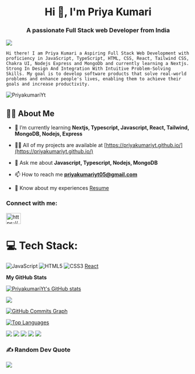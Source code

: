 
<h1 align="center">Hi 👋, I'm Priya Kumari</h1>
<h3 align="center">A passionate Full Stack web Developer from India</h3>

<img src="https://camo.githubusercontent.com/2b526261e88935a5671e4a20a23e230c06dc6e9192706fa9d40190bf0f58a050/68747470733a2f2f692e70696e696d672e636f6d2f6f726967696e616c732f66612f37622f34622f66613762346264633362326637336537343965356332633634366434616531332e676966"/>


`Hi there! I am Priya Kumari a Aspiring Full Stack Web Development with proficiency in JavaScript, TypeScript, HTML, CSS, React, Tailwind CSS, Chakra UI, Nodejs Express and MongoDb and currently learning a Nextjs. Strong In Design And Integration With Intuitive Problem-Solving Skills.
My goal is to develop software products that solve real-world problems and enhance people's lives, enabling them to achieve their goals and increase productivity.`

<p align="left"> <img src="https://komarev.com/ghpvc/?username=PriyakumariYt&label=Profile%20views&color=0e75b6&style=flat" alt="PriyakumariYt" /> </p>



## 🙋‍♂️ About Me
- 🌱 I’m currently learning **Nextjs, Typescript, Javascript, React, Tailwind, MongoDB, Nodejs, Express**

- 👨‍💻 All of my projects are available at [https://priyakumariyt.github.io/](https://priyakumariyt.github.io/)

- 💬 Ask me about **Javascript, Typescript, Nodejs, MongoDB**

- 📫 How to reach me **priyakumariyt05@gmail.com**

- 📄 Know about my experiences [Resume](https://priyakumariyt.github.io/resume/Priya_Kumari_Resume.pdf)

<h3 align="left">Connect with me:</h3>
<p align="left">
<a href="https://www.linkedin.com/in/priya-kumari-1b181322b/" target="blank"><img align="center" src="https://raw.githubusercontent.com/rahuldkjain/github-profile-readme-generator/master/src/images/icons/Social/linked-in-alt.svg" alt="https://www.linkedin.com/in/priya-kumari-1b181322b/" height="30" width="40" /></a>
</p>

# 💻 Tech Stack:
![JavaScript](https://img.shields.io/badge/javascript-%23323330.svg?style=plastic&logo=javascript&logoColor=%23F7DF1E) ![HTML5](https://img.shields.io/badge/html5-%23E34F26.svg?style=plastic&logo=html5&logoColor=white) ![CSS3](https://img.shields.io/badge/css3-%231572B6.svg?style=plastic&logo=css3&logoColor=white) 
[React](https://img.shields.io/badge/react-%231572B6.svg?style=plastic&logo=react&logoColor=white) 


<!-- <h3 align="left">Languages and Tools:</h3>
<p align="left"> <a href="https://www.w3schools.com/css/" target="_blank" rel="noreferrer"> <img src="https://raw.githubusercontent.com/devicons/devicon/master/icons/css3/css3-original-wordmark.svg" alt="css3" width="40" height="40"/> </a> <a href="https://www.w3.org/html/" target="_blank" rel="noreferrer"> <img src="https://raw.githubusercontent.com/devicons/devicon/master/icons/html5/html5-original-wordmark.svg" alt="html5" width="40" height="40"/> </a> <a href="https://www.java.com" target="_blank" rel="noreferrer"> <img src="https://raw.githubusercontent.com/devicons/devicon/master/icons/java/java-original.svg" alt="java" width="40" height="40"/> </a> <a href="https://developer.mozilla.org/en-US/docs/Web/JavaScript" target="_blank" rel="noreferrer"> <img src="https://raw.githubusercontent.com/devicons/devicon/master/icons/javascript/javascript-original.svg" alt="javascript" width="40" height="40"/> </a> <a href="https://www.mysql.com/" target="_blank" rel="noreferrer"> <img src="https://raw.githubusercontent.com/devicons/devicon/master/icons/mysql/mysql-original-wordmark.svg" alt="mysql" width="40" height="40"/> </a> <a href="https://spring.io/" target="_blank" rel="noreferrer"> <img src="https://www.vectorlogo.zone/logos/springio/springio-icon.svg" alt="spring" width="40" height="40"/> </a> </p> ---->
<!-- 
<p><img align="left" src="https://github-readme-stats.vercel.app/api/top-langs?username=ujjawalyt&show_icons=true&locale=en&layout=compact" alt="ujjawalyt" /></p>

<p>&nbsp;<img align="center" src="https://github-readme-stats.vercel.app/api?username=ujjawalyt&show_icons=true&locale=en" alt="ujjawalyt" /></p>

<p><img align="center" src="https://github-readme-streak-stats.herokuapp.com/?user=ujjawalyt&" alt="ujjawalyt" /></p> -->


<b>My GitHub Stats</b>

<a href="https://github.com/PriyakumariYt"><img src="https://github-readme-stats.vercel.app/api?username=PriyakumariYt&show_icons=true&hide=&count_private=true&title_color=22c55e&text_color=facc15&icon_color=ec4899&bg_color=0f172a&hide_border=true&show_icons=true" alt="PriyakumariYt's GitHub stats" /></a>

<a href="https://github.com/PriyakumariYt"><img src="https://github-readme-streak-stats.herokuapp.com/?user=PriyakumariYt&stroke=facc15&background=0f172a&ring=22c55e&fire=22c55e&currStreakNum=facc15&currStreakLabel=22c55e&sideNums=facc15&sideLabels=facc15&dates=facc15&hide_border=true" /></a>

<a href="https://github.com/PriyakumariYt"><img src="https://github-readme-activity-graph.cyclic.app/graph?username=PriyakumariYt&bg_color=0f172a&color=facc15&line=ec4899&point=facc15&area_color=0f172a&area=true&hide_border=true&custom_title=GitHub%20Commits%20Graph" alt="GitHub Commits Graph" /></a>

<a href="https://github.com/PriyakumariYt" align="left"><img src="https://github-readme-stats.vercel.app/api/top-langs/?username=PriyakumariYt&langs_count=10&title_color=22c55e&text_color=facc15&icon_color=ec4899&bg_color=0f172a&hide_border=true&locale=en&custom_title=Top%20Languages" alt="Top Languages" /></a>

![](https://github-profile-summary-cards.vercel.app/api/cards/profile-details?username=PriyakumariYt&theme=solarized_dark)
![](https://github-profile-summary-cards.vercel.app/api/cards/most-commit-language?username=PriyakumariYt&theme=solarized_dark)
![](https://github-profile-summary-cards.vercel.app/api/cards/repos-per-language?username=PriyakumariYt&theme=solarized_dark)
![](https://github-profile-summary-cards.vercel.app/api/cards/stats?username=PriyakumariYt&theme=solarized_dark)
![](https://github-profile-summary-cards.vercel.app/api/cards/productive-time?username=PriyakumariYt&theme=solarized_dark)
### ✍️ Random Dev Quote
![](https://quotes-github-readme.vercel.app/api?type=horizontal&theme=radical)
